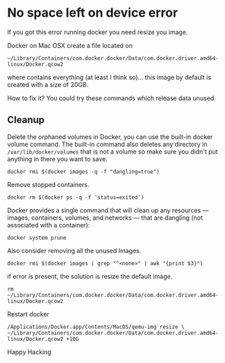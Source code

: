 # No space left on device error

If you got this error running docker you need resize you image.

Docker on Mac OSX create a file located on 
```
~/Library/Containers/com.docker.docker/Data/com.docker.driver.amd64-linux/Docker.qcow2
``` 
where contains everything (at least I think so)... this image by default is created with a size of 20GB.

How to fix it?
You could try these commands which release data unused. 

## Cleanup
Delete the orphaned volumes in Docker, you can use the built-in docker volume command. The built-in command also deletes any directory in `/var/lib/docker/volumes` that is not a volume so make sure you didn't put anything in there you want to save.

```
docker rmi $(docker images -q -f "dangling=true")
```

Remove stopped containers.
```
docker rm $(docker ps -q -f 'status=exited')
```

Docker provides a single command that will clean up any resources — images, containers, volumes, and networks — that are dangling (not associated with a container):

```
docker system prune
```

Also consider removing all the unused Images.

```
docker rmi $(docker images | grep "^<none>" | awk "{print $3}")
```

if error is present, the solution is resize the default image.

```
rm ~/Library/Containers/com.docker.docker/Data/com.docker.driver.amd64-linux/Docker.qcow2
```

Restart docker


```
/Applications/Docker.app/Contents/MacOS/qemu-img resize \ 
~/Library/Containers/com.docker.docker/Data/com.docker.driver.amd64-linux/Docker.qcow2 +10G
```

Happy Hacking
